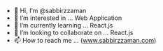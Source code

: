 - 👋 Hi, I’m @sabbirzzaman
- 👀 I’m interested in ... Web Application
- 🌱 I’m currently learning ... React.js
- 💞️ I’m looking to collaborate on ... React.js
- 📫 How to reach me ... (www.sabbirzzaman.com)

<!---
SabbirZzaman/SabbirZzaman is a ✨ special ✨ repository because its `README.md` (this file) appears on your GitHub profile.
You can click the Preview link to take a look at your changes.
--->
